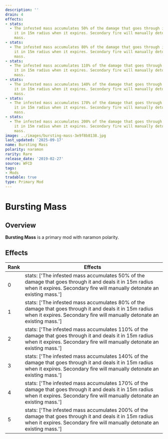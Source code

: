 ```yaml
---
description: ''
drain: 4
effects:
- stats:
  - The infested mass accumulates 50% of the damage that goes through it and deals
    it in 15m radius when it expires. Secondary fire will manually detonate an existing
    mass.
- stats:
  - The infested mass accumulates 80% of the damage that goes through it and deals
    it in 15m radius when it expires. Secondary fire will manually detonate an existing
    mass.
- stats:
  - The infested mass accumulates 110% of the damage that goes through it and deals
    it in 15m radius when it expires. Secondary fire will manually detonate an existing
    mass.
- stats:
  - The infested mass accumulates 140% of the damage that goes through it and deals
    it in 15m radius when it expires. Secondary fire will manually detonate an existing
    mass.
- stats:
  - The infested mass accumulates 170% of the damage that goes through it and deals
    it in 15m radius when it expires. Secondary fire will manually detonate an existing
    mass.
- stats:
  - The infested mass accumulates 200% of the damage that goes through it and deals
    it in 15m radius when it expires. Secondary fire will manually detonate an existing
    mass.
image: ../images/bursting-mass-3e9f8b8138.jpg
last_updated: '2025-09-17'
name: Bursting Mass
polarity: naramon
rarity: Rare
release_date: '2019-02-27'
source: WFCD
tags:
- Mods
tradable: true
type: Primary Mod
---
```


# Bursting Mass

## Overview

**Bursting Mass** is a primary mod with naramon polarity.

## Effects

| Rank | Effects |
|------|----------|
| 0 | stats: ['The infested mass accumulates 50% of the damage that goes through it and deals it in 15m radius when it expires. Secondary fire will manually detonate an existing mass.'] |
| 1 | stats: ['The infested mass accumulates 80% of the damage that goes through it and deals it in 15m radius when it expires. Secondary fire will manually detonate an existing mass.'] |
| 2 | stats: ['The infested mass accumulates 110% of the damage that goes through it and deals it in 15m radius when it expires. Secondary fire will manually detonate an existing mass.'] |
| 3 | stats: ['The infested mass accumulates 140% of the damage that goes through it and deals it in 15m radius when it expires. Secondary fire will manually detonate an existing mass.'] |
| 4 | stats: ['The infested mass accumulates 170% of the damage that goes through it and deals it in 15m radius when it expires. Secondary fire will manually detonate an existing mass.'] |
| 5 | stats: ['The infested mass accumulates 200% of the damage that goes through it and deals it in 15m radius when it expires. Secondary fire will manually detonate an existing mass.'] |

